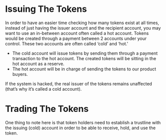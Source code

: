 # Issuing The Tokens
In order to have an easier time checking how many tokens exist at all times, instead of just having the issuer account and the recipient account, you may want to use an in-between account often called a hot account. Tokens would be created through a payment between 2 accounts under your control. These two accounts are often called ‘cold’ and ‘hot.’

- The cold account will issue tokens by sending them through a payment transaction to the hot account. The created tokens will be sitting in the hot account as a reserve.
- The hot account will be in charge of sending the tokens to our product buyers.

If the system is hacked, the real issuer of the tokens remains unaffected (that’s why it’s called a cold account). 

# Trading The Tokens
One thing to note here is that token holders need to establish a trustline with the issuing (cold) account in order to be able to receive, hold, and use the token.

